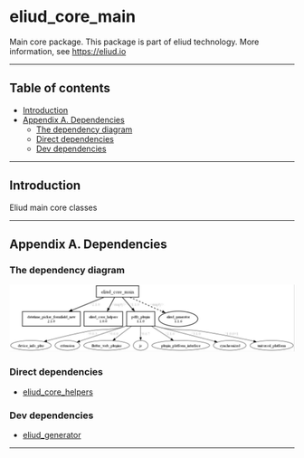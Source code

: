 # eliud_core_main

Main core package. 
This package is part of eliud technology. More information, see https://eliud.io

---

## Table of contents

<!-- toc -->

- [Introduction](#introduction)
- [Appendix A. Dependencies](#appendix-a-dependencies)
  * [The dependency diagram](#the-dependency-diagram)
  * [Direct dependencies](#direct-dependencies)
  * [Dev dependencies](#dev-dependencies)

<!-- tocstop -->

---

## Introduction

Eliud main core classes 

---

## Appendix A. Dependencies

### The dependency diagram

![Dependency diagram](https://github.com/eliudio/eliud_core_main/raw/main/depends.jpg)

<!-- dependencies -->

### Direct dependencies
- [eliud_core_helpers](https://pub.dev/packages/eliud_core_helpers)

### Dev dependencies
- [eliud_generator](https://pub.dev/packages/eliud_generator)

<!-- dependenciesstop -->

---

